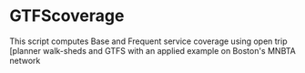 # GTFScoverage
This script computes Base and Frequent service coverage using open trip [planner walk-sheds and GTFS with an applied example on Boston's MNBTA network
